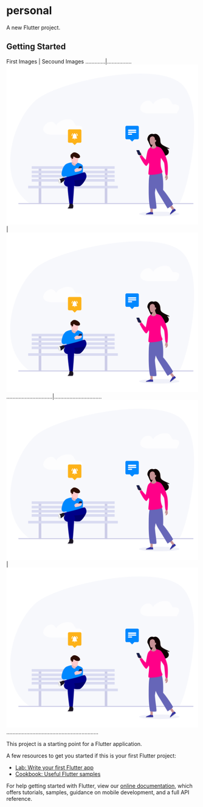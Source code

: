 # personal

A new Flutter project.

## Getting Started


First Images | Secound Images
.............|................
![GitHub Logo](/images/a.svg) | ![GitHub Logo](/images/a.svg)
..............................|...............................
![GitHub Logo](/images/a.svg) | ![GitHub Logo](/images/a.svg)
............................................................


This project is a starting point for a Flutter application.

A few resources to get you started if this is your first Flutter project:

- [Lab: Write your first Flutter app](https://flutter.dev/docs/get-started/codelab)
- [Cookbook: Useful Flutter samples](https://flutter.dev/docs/cookbook)

For help getting started with Flutter, view our
[online documentation](https://flutter.dev/docs), which offers tutorials,
samples, guidance on mobile development, and a full API reference.
